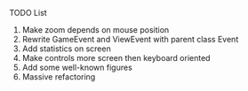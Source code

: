 TODO List
1) Make zoom depends on mouse position
2) Rewrite GameEvent and ViewEvent with parent class Event
3) Add statistics on screen
4) Make controls more screen then keyboard oriented
5) Add some well-known figures
6) Massive refactoring

